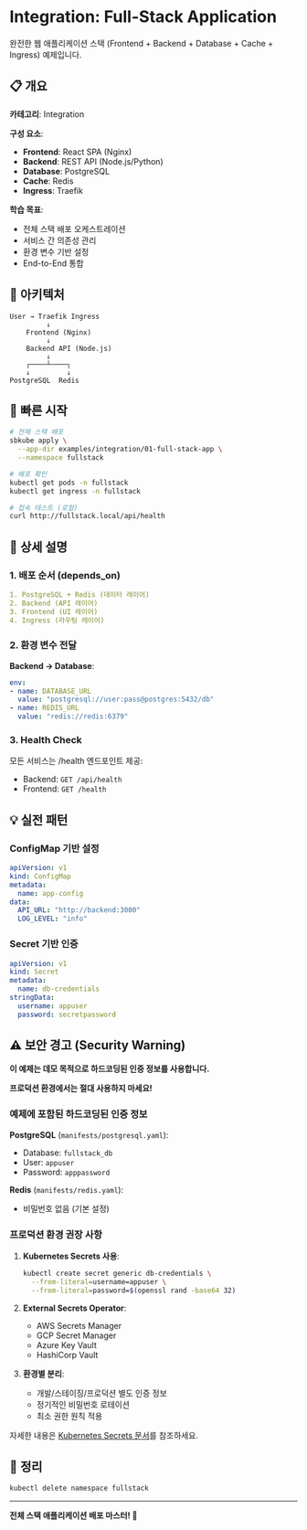 # Integration: Full-Stack Application

완전한 웹 애플리케이션 스택 (Frontend + Backend + Database + Cache + Ingress) 예제입니다.

## 📋 개요

**카테고리**: Integration

**구성 요소**:
- **Frontend**: React SPA (Nginx)
- **Backend**: REST API (Node.js/Python)
- **Database**: PostgreSQL
- **Cache**: Redis
- **Ingress**: Traefik

**학습 목표**:
- 전체 스택 배포 오케스트레이션
- 서비스 간 의존성 관리
- 환경 변수 기반 설정
- End-to-End 통합

## 🎯 아키텍처

```
User → Traefik Ingress
         ↓
    Frontend (Nginx)
         ↓
    Backend API (Node.js)
         ↓
    ┌────┴────┐
    ↓         ↓
PostgreSQL  Redis
```

## 🚀 빠른 시작

```bash
# 전체 스택 배포
sbkube apply \
  --app-dir examples/integration/01-full-stack-app \
  --namespace fullstack

# 배포 확인
kubectl get pods -n fullstack
kubectl get ingress -n fullstack

# 접속 테스트 (로컬)
curl http://fullstack.local/api/health
```

## 📖 상세 설명

### 1. 배포 순서 (depends_on)

```yaml
1. PostgreSQL + Redis (데이터 레이어)
2. Backend (API 레이어)
3. Frontend (UI 레이어)
4. Ingress (라우팅 레이어)
```

### 2. 환경 변수 전달

**Backend → Database**:
```yaml
env:
- name: DATABASE_URL
  value: "postgresql://user:pass@postgres:5432/db"
- name: REDIS_URL
  value: "redis://redis:6379"
```

### 3. Health Check

모든 서비스는 /health 엔드포인트 제공:
- Backend: `GET /api/health`
- Frontend: `GET /health`

## 💡 실전 패턴

### ConfigMap 기반 설정
```yaml
apiVersion: v1
kind: ConfigMap
metadata:
  name: app-config
data:
  API_URL: "http://backend:3000"
  LOG_LEVEL: "info"
```

### Secret 기반 인증
```yaml
apiVersion: v1
kind: Secret
metadata:
  name: db-credentials
stringData:
  username: appuser
  password: secretpassword
```

## ⚠️ 보안 경고 (Security Warning)

**이 예제는 데모 목적으로 하드코딩된 인증 정보를 사용합니다.**

**프로덕션 환경에서는 절대 사용하지 마세요!**

### 예제에 포함된 하드코딩된 인증 정보

**PostgreSQL** (`manifests/postgresql.yaml`):
- Database: `fullstack_db`
- User: `appuser`
- Password: `apppassword`

**Redis** (`manifests/redis.yaml`):
- 비밀번호 없음 (기본 설정)

### 프로덕션 환경 권장 사항

1. **Kubernetes Secrets 사용**:
   ```bash
   kubectl create secret generic db-credentials \
     --from-literal=username=appuser \
     --from-literal=password=$(openssl rand -base64 32)
   ```

2. **External Secrets Operator**:
   - AWS Secrets Manager
   - GCP Secret Manager
   - Azure Key Vault
   - HashiCorp Vault

3. **환경별 분리**:
   - 개발/스테이징/프로덕션 별도 인증 정보
   - 정기적인 비밀번호 로테이션
   - 최소 권한 원칙 적용

자세한 내용은 [Kubernetes Secrets 문서](https://kubernetes.io/docs/concepts/configuration/secret/)를 참조하세요.

## 🧹 정리

```bash
kubectl delete namespace fullstack
```

---

**전체 스택 애플리케이션 배포 마스터! 🚀**
